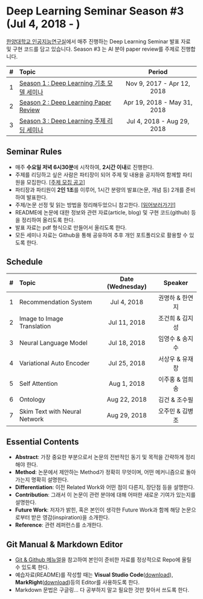 # Deep Learning Seminar Season #3 (Jul 4, 2018 - )
[한양대학교 인공지능연구실](http://ai.hanyang.ac.kr/)에서 매주 진행하는 Deep Learning Seminar 발표 자료 및 구현 코드를 담고 있습니다. Season #3 는 AI 분야 paper review를 주제로 진행합니다.

|#  | Topic                                  | Period |
|:--|:---------------------------------------|:---------------:|
|1  | [Season 1 : Deep Learning 기초 모델 세미나](https://github.com/roomylee/deep-learning-seminar/tree/master/season_1)  | Nov 9, 2017 - Apr 12, 2018|
|2  | [Season 2 : Deep Learning Paper Review](https://github.com/roomylee/deep-learning-seminar/tree/master/season_2) | Apr 19, 2018 - May 31, 2018 |
|3  | [Season 3 : Deep Learning 주제 리딩 세미나](https://github.com/roomylee/deep-learning-seminar/tree/master/season_3) | Jul 4, 2018 - Aug 29, 2018 |


## Seminar Rules
* 매주 **수요일 저녁 6시30분**에 시작하여, **2시간 이내**로 진행한다.
* 주제를 리딩하고 싶은 사람은 파티장이 되어 주제 및 내용을 공지하여 함께할 파티원을 모집한다. [[주제 모집 공고]](https://docs.google.com/spreadsheets/d/1RfwGdbD9ABgFyn6z_kVqm4TTO8Jeey80JQ7bYMuzdWk/edit?usp=sharing)
* 파티장과 파티원이 **2인 1조**를 이루어, 1시간 분량의 발표(논문, 개념 등) 2개를 준비하여 발표한다.
* 주제/논문 선정 및 읽는 방법을 정리해두었으니 참고한다. [[읽어보러가기!]](https://github.com/roomylee/deep-learning-seminar/blob/master/about_papers.md)
* README에 논문에 대한 정보와 관련 자료(article, blog) 및 구현 코드(github) 등을 정리하여 올리도록 한다.
* 발표 자료는 pdf 형식으로 만들어서 올리도록 한다.
* 모든 세미나 자료는 Github을 통해 공유하여 추후 개인 포트폴리오로 활용할 수 있도록 한다.


## Schedule
|#  | Topic                                  | Date (Wednesday) | Speaker |
|:--|:---------------------------------------|:----------------:|:-------:|
|1  | Recommendation System | Jul 4, 2018 | 권명하 & 한연지 |
|2  | Image to Image Translation | Jul 11, 2018 | 조건희 & 김지성 |
|3  | Neural Language Model | Jul 18, 2018 | 임영수 & 송지수 |
|4  | Variational Auto Encoder | Jul 25, 2018 | 서상우 & 유재창 |
|5  | Self Attention | Aug 1, 2018 | 이주홍 & 엄희송 |
|6  | Ontology | Aug 22, 2018 | 김건 & 조수필 |
|7  | Skim Text with Neural Network | Aug 29, 2018 | 오주민 & 김병조 |


## Essential Contents
* **Abstract**: 가장 중요한 부분으로서 논문의 전반적인 동기 및 목적을 간략하게 정리해야 한다.
* **Method**: 논문에서 제안하는 Method가 정확히 무엇이며, 어떤 메커니즘으로 돌아가는지 명확히 설명한다.
* **Differentiation**: 이전 Related Work와 어떤 점이 다른지, 장단점 등을 설명한다.
* **Contribution**: 그래서 이 논문이 관련 분야에 대해 어떠한 새로운 기여가 있는지를 설명한다.
* **Future Work**: 저자가 밝힌, 혹은 본인이 생각한 Future Work과 함께 해당 논문으로부터 받은 영감(inspiration)을 소개한다.
* **Reference**: 관련 레퍼런스를 소개한다.


## Git Manual & Markdown Editor
* [Git & Github 메뉴얼](https://github.com/roomylee/deep-learning-seminar/blob/master/git%20%26%20github.pdf)을 참고하여 본인이 준비한 자료를 정상적으로 Repo에 올릴 수 있도록 한다.
* 예습자료(README)를 작성할 때는 **Visual Studio Code**([download](https://code.visualstudio.com/Download)), **MarkRight**([download](https://github.com/dvcrn/markright/releases/download/0.1.11/MarkRight_Windows64.exe))등의 Editor를 사용하도록 한다.
* Markdown 문법은 구글링... 다 공부하지 말고 필요한 것만 찾아서 쓰도록 한다.